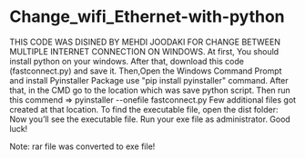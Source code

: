 # Change_wifi_Ethernet-with-python
THIS CODE WAS DISINED BY MEHDI JOODAKI FOR CHANGE BETWEEN MULTIPLE INTERNET CONNECTION ON WINDOWS.
At first, You should install python on your windows.
After that, download this code  (fastconnect.py) and save it.
Then,Open the Windows Command Prompt and install Pyinstaller Package use "pip install pyinstaller" command.
After that, in the CMD  go to the location which was save python script.
Then run this commend => pyinstaller --onefile fastconnect.py
Few additional files got created at that location. To find the executable file, open the dist folder:
Now you’ll see the executable file.
Run your exe file as administrator. 
Good luck!


Note: rar file was converted to exe file! 
